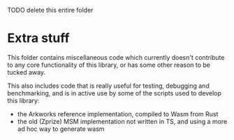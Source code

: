 TODO delete this entire folder

# Extra stuff

This folder contains miscellaneous code which currently doesn't contribute to any core functionality of this library, or has some other reason to be tucked away.

This also includes code that is really useful for testing, debugging and benchmarking, and is in active use by some of the scripts used to develop this library:

- the Arkworks reference implementation, compiled to Wasm from Rust
- the old (Zprize) MSM implementation not written in TS, and using a more ad hoc way to generate wasm
